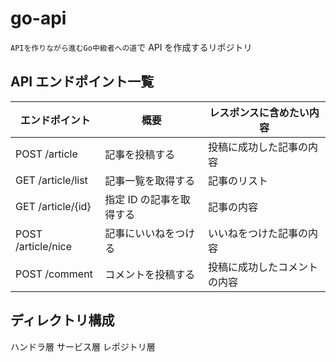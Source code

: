 # go-api

`APIを作りながら進むGo中級者への道`で API を作成するリポジトリ

## API エンドポイント一覧

| エンドポイント     | 概要                     | レスポンスに含めたい内容     |
| ------------------ | ------------------------ | ---------------------------- |
| POST /article      | 記事を投稿する           | 投稿に成功した記事の内容     |
| GET /article/list  | 記事一覧を取得する       | 記事のリスト                 |
| GET /article/{id}  | 指定 ID の記事を取得する | 記事の内容                   |
| POST /article/nice | 記事にいいねをつける     | いいねをつけた記事の内容     |
| POST /comment      | コメントを投稿する       | 投稿に成功したコメントの内容 |

## ディレクトリ構成

ハンドラ層
サービス層
レポジトリ層

